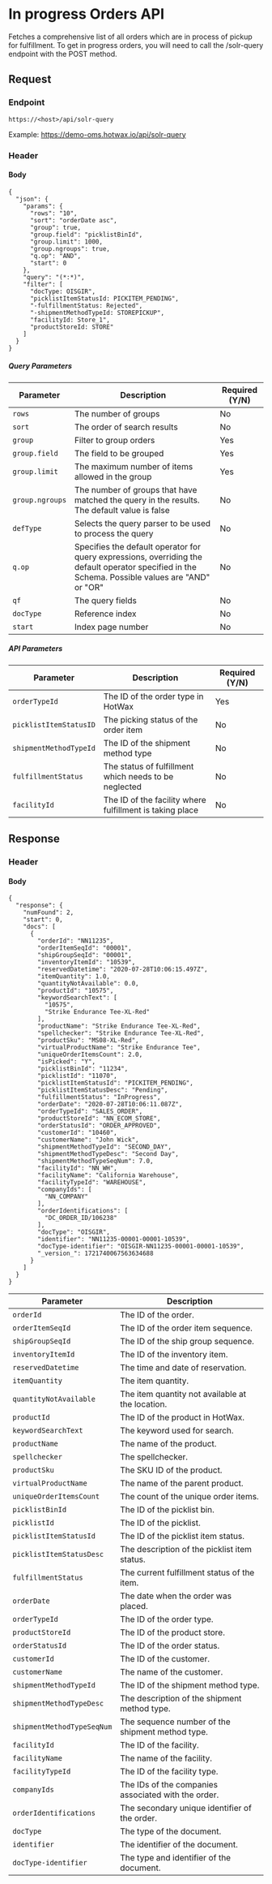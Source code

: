 # In progress Orders API

Fetches a comprehensive list of all orders which are in process of pickup for fulfillment. To get in progress orders, you will need to call the /solr-query endpoint with the POST method.

## Request

### Endpoint

`https://<host>/api/solr-query`

Example: https://demo-oms.hotwax.io/api/solr-query

### Header

#### Body

```
{
  "json": {
    "params": {
      "rows": "10",
      "sort": "orderDate asc",
      "group": true,
      "group.field": "picklistBinId",
      "group.limit": 1000,
      "group.ngroups": true,
      "q.op": "AND",
      "start": 0
    },
    "query": "(*:*)",
    "filter": [
      "docType: OISGIR",
      "picklistItemStatusId: PICKITEM_PENDING",
      "-fulfillmentStatus: Rejected",
      "-shipmentMethodTypeId: STOREPICKUP",
      "facilityId: Store_1",
      "productStoreId: STORE"
    ]
  }
}
```
##### Query Parameters

| Parameter       | Description                                      | Required (Y/N) |
|-----------------|--------------------------------------------------|----------------|
| `rows`          | The number of groups                            | No           |
| `sort`          | The order of search results                     | No           |                                                    
| `group`         | Filter to group orders                          | Yes          |
| `group.field`   | The field to be grouped                         | Yes          |
| `group.limit`   | The maximum number of items allowed in the group| Yes          |
| `group.ngroups` | The number of groups that have matched the query in the results. The default value is false | No |
| `defType`       | Selects the query parser to be used to process the query | No |
| `q.op`          | Specifies the default operator for query expressions, overriding the default operator specified in the Schema. Possible values are "AND" or "OR" | No |
| `qf`            | The query fields                                 | No |
| `docType`       | Reference index                                  | No |
| `start`         | Index page number                                | No |

##### API Parameters

| Parameter       | Description                                      | Required (Y/N) |
|-----------------|--------------------------------------------------|----------------|
| `orderTypeId`   | The ID of the order type in HotWax               | Yes |
| `picklistItemStatusID` | The picking status of the order item      | No |
| `shipmentMethodTypeId` | The ID of the shipment method type | No |
| `fulfillmentStatus` | The status of fulfillment which needs to be neglected | No |
| `facilityId`    | The ID of the facility where fulfillment is taking place | No |





## Response

### Header

#### Body

```
{
  "response": {
    "numFound": 2,
    "start": 0,
    "docs": [
      {
        "orderId": "NN11235",
        "orderItemSeqId": "00001",
        "shipGroupSeqId": "00001",
        "inventoryItemId": "10539",
        "reservedDatetime": "2020-07-28T10:06:15.497Z",
        "itemQuantity": 1.0,
        "quantityNotAvailable": 0.0,
        "productId": "10575",
        "keywordSearchText": [
          "10575",
          "Strike Endurance Tee-XL-Red"
        ],
        "productName": "Strike Endurance Tee-XL-Red",
        "spellchecker": "Strike Endurance Tee-XL-Red",
        "productSku": "MS08-XL-Red",
        "virtualProductName": "Strike Endurance Tee",
        "uniqueOrderItemsCount": 2.0,
        "isPicked": "Y",
        "picklistBinId": "11234",
        "picklistId": "11070",
        "picklistItemStatusId": "PICKITEM_PENDING",
        "picklistItemStatusDesc": "Pending",
        "fulfillmentStatus": "InProgress",
        "orderDate": "2020-07-28T10:06:11.087Z",
        "orderTypeId": "SALES_ORDER",
        "productStoreId": "NN_ECOM_STORE",
        "orderStatusId": "ORDER_APPROVED",
        "customerId": "10460",
        "customerName": "John Wick",
        "shipmentMethodTypeId": "SECOND_DAY",
        "shipmentMethodTypeDesc": "Second Day",
        "shipmentMethodTypeSeqNum": 7.0,
        "facilityId": "NN_WH",
        "facilityName": "California Warehouse",
        "facilityTypeId": "WAREHOUSE",
        "companyIds": [
          "NN_COMPANY"
        ],
        "orderIdentifications": [
          "DC_ORDER_ID/106238"
        ],
        "docType": "OISGIR",
        "identifier": "NN11235-00001-00001-10539",
        "docType-identifier": "OISGIR-NN11235-00001-00001-10539",
        "_version_": 1721740067563634688
      }
    ]
  }
}
```

| Parameter                | Description                                                   |
|--------------------------|---------------------------------------------------------------|
| `orderId`                | The ID of the order.                                           |
| `orderItemSeqId`         | The ID of the order item sequence.                             |
| `shipGroupSeqId`         | The ID of the ship group sequence.                             |
| `inventoryItemId`        | The ID of the inventory item.                                  |
| `reservedDatetime`       | The time and date of reservation.                              |
| `itemQuantity`           | The item quantity.                                             |
| `quantityNotAvailable`   | The item quantity not available at the location.               |
| `productId`              | The ID of the product in HotWax.                               |
| `keywordSearchText`      | The keyword used for search.                                   |
| `productName`            | The name of the product.                                       |
| `spellchecker`           | The spellchecker.                                              |
| `productSku`             | The SKU ID of the product.                                     |
| `virtualProductName`     | The name of the parent product.                                |
| `uniqueOrderItemsCount`  | The count of the unique order items.                           |
| `picklistBinId`          | The ID of the picklist bin.                                    |
| `picklistId`             | The ID of the picklist.                                        |
| `picklistItemStatusId`   | The ID of the picklist item status.                            |
| `picklistItemStatusDesc` | The description of the picklist item status.                   |
| `fulfillmentStatus`      | The current fulfillment status of the item.                    |
| `orderDate`              | The date when the order was placed.                            |
| `orderTypeId`            | The ID of the order type.                                      |
| `productStoreId`         | The ID of the product store.                                   |
| `orderStatusId`          | The ID of the order status.                                    |
| `customerId`             | The ID of the customer.                                        |
| `customerName`           | The name of the customer.                                      |
| `shipmentMethodTypeId`   | The ID of the shipment method type.                            |
| `shipmentMethodTypeDesc` | The description of the shipment method type.                   |
| `shipmentMethodTypeSeqNum`| The sequence number of the shipment method type.              |
| `facilityId`             | The ID of the facility.                                        |
| `facilityName`           | The name of the facility.                                      |
| `facilityTypeId`         | The ID of the facility type.                                   |
| `companyIds`             | The IDs of the companies associated with the order.            |
| `orderIdentifications`   | The secondary unique identifier of the order.                  |
| `docType`                | The type of the document.                                      |
| `identifier`             | The identifier of the document.                                |
| `docType-identifier`      | The type and identifier of the document.                      |

